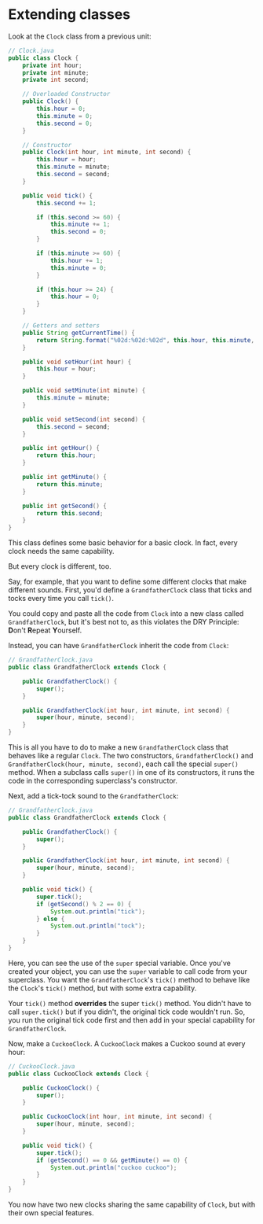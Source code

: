 # Extending classes

Look at the `Clock` class from a previous unit:

```java
// Clock.java
public class Clock {
    private int hour;
    private int minute;
    private int second;

    // Overloaded Constructor
    public Clock() {
        this.hour = 0;
        this.minute = 0;
        this.second = 0;
    }

    // Constructor
    public Clock(int hour, int minute, int second) {
        this.hour = hour;
        this.minute = minute;
        this.second = second;
    }

    public void tick() {
        this.second += 1;

        if (this.second >= 60) {
            this.minute += 1;
            this.second = 0;
        }

        if (this.minute >= 60) {
            this.hour += 1;
            this.minute = 0;
        }

        if (this.hour >= 24) {
            this.hour = 0;
        }
    }

    // Getters and setters
    public String getCurrentTime() {
        return String.format("%02d:%02d:%02d", this.hour, this.minute, this.second);
    }

    public void setHour(int hour) {
        this.hour = hour;
    }

    public void setMinute(int minute) {
        this.minute = minute;
    }

    public void setSecond(int second) {
        this.second = second;
    }

    public int getHour() {
        return this.hour;
    }

    public int getMinute() {
        return this.minute;
    }

    public int getSecond() {
        return this.second;
    }
}
```

This class defines some basic behavior for a basic clock. In fact, every clock needs the same capability.

But every clock is different, too.

Say, for example, that you want to define some different clocks that make different sounds. First, you'd define a `GrandfatherClock` class that ticks and tocks every time you call `tick()`.

You could copy and paste all the code from `Clock` into a new class called `GrandfatherClock`, but it's best not to, as this violates the DRY Principle: **D**on't **R**epeat **Y**ourself.

Instead, you can have `GrandfatherClock` inherit the code from `Clock`:

```java
// GrandfatherClock.java
public class GrandfatherClock extends Clock {

    public GrandfatherClock() {
        super();
    }

    public GrandfatherClock(int hour, int minute, int second) {
        super(hour, minute, second);
    }
}
```

This is all you have to do to make a new `GrandfatherClock` class that behaves like a regular `Clock`. The two constructors, `GrandfatherClock()` and `GrandfatherClock(hour, minute, second)`, each call the special `super()` method. When a subclass calls `super()` in one of its constructors, it runs the code in the corresponding superclass's constructor.

Next, add a tick-tock sound to the `GrandfatherClock`:

```java
// GrandfatherClock.java
public class GrandfatherClock extends Clock {

    public GrandfatherClock() {
        super();
    }

    public GrandfatherClock(int hour, int minute, int second) {
        super(hour, minute, second);
    }

    public void tick() {
        super.tick();
        if (getSecond() % 2 == 0) {
            System.out.println("tick");
        } else {
            System.out.println("tock");
        }
    }
}
```

Here, you can see the use of the `super` special variable. Once you've created your object, you can use the `super` variable to call code from your superclass. You want the `GrandfatherClock`'s `tick()` method to behave like the `Clock`'s `tick()` method, but with some extra capability.

Your `tick()` method **overrides** the super `tick()` method. You didn't have to call `super.tick()` but if you didn't, the original tick code wouldn't run. So, you run the original tick code first and then add in your special capability for `GrandfatherClock`.

Now, make a `CuckooClock`. A `CuckooClock` makes a Cuckoo sound at every hour:

```java
// CuckooClock.java
public class CuckooClock extends Clock {

    public CuckooClock() {
        super();
    }

    public CuckooClock(int hour, int minute, int second) {
        super(hour, minute, second);
    }

    public void tick() {
        super.tick();
        if (getSecond() == 0 && getMinute() == 0) {
            System.out.println("cuckoo cuckoo");
        }
    }
}
```

You now have two new clocks sharing the same capability of `Clock`, but with their own special features.